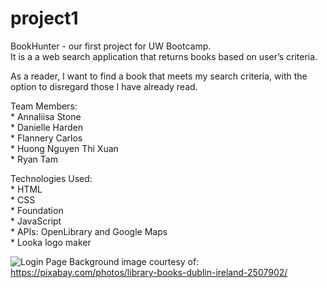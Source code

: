 # project1

BookHunter - our first project for UW Bootcamp.  
It is a a web search application that returns books based on user’s criteria. 

As a reader, I want to find a book that meets my search criteria, with the option to disregard those I have already read.

Team Members:                            
    * Annaliisa Stone  
    * Danielle Harden  
    * Flannery Carlos  
    * Huong Nguyen Thi Xuan  
    * Ryan Tam

Technologies Used:  
    * HTML  
    * CSS  
    * Foundation   
    * JavaScript  
    * APIs: OpenLibrary and Google Maps  
    * Looka logo maker 

![Login Page](/assets/login-page.png)
Background image courtesy of: https://pixabay.com/photos/library-books-dublin-ireland-2507902/
